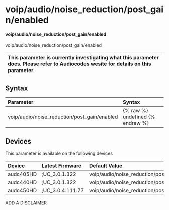 ﻿---
description: voip/audio/noise_reduction/post_gain/enabled
search: false
---

# voip/audio/noise_reduction/post_gain/enabled

#### voip/audio/noise_reduction/post_gain/enabled

voip/audio/noise_reduction/post_gain/enabled


| This parameter is currently investigating what this parameter does. Please refer to Audiocodes wesite for details on this parameter | 
| :--- |

## Syntax
| Parameter | Syntax |
| :--- | :--- |
|voip/audio/noise_reduction/post_gain/enabled | {% raw %} undefined {% endraw %}|

## Devices
This parameter is available on the following devices

| Device | Latest Firmware | Default Value |
|:---|:---|:---|
| audc405HD | ;UC_3.0.1.322 | voip/audio/noise_reduction/post_gain/enabled=0 
| audc440HD | ;UC_3.0.1.322 | voip/audio/noise_reduction/post_gain/enabled=0 
| audc450HD | ;UC_3.0.4.111.77 | voip/audio/noise_reduction/post_gain/enabled=0 

ADD A DISCLAIMER
